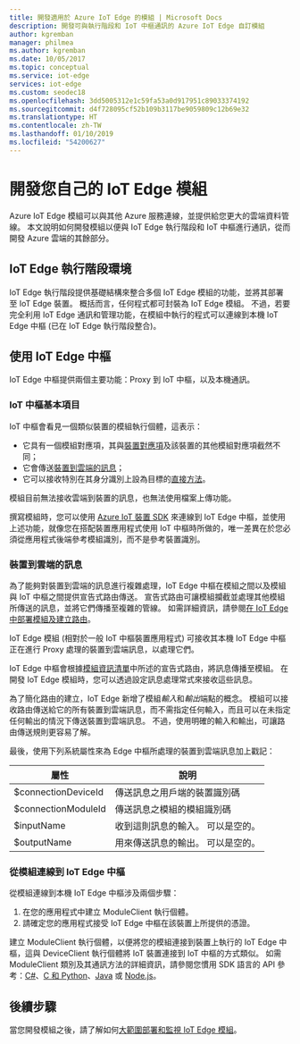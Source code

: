 ```yaml
---
title: 開發適用於 Azure IoT Edge 的模組 | Microsoft Docs
description: 開發可與執行階段和 IoT 中樞通訊的 Azure IoT Edge 自訂模組
author: kgremban
manager: philmea
ms.author: kgremban
ms.date: 10/05/2017
ms.topic: conceptual
ms.service: iot-edge
services: iot-edge
ms.custom: seodec18
ms.openlocfilehash: 3dd5005312e1c59fa53a0d917951c89033374192
ms.sourcegitcommit: d4f728095cf52b109b3117be9059809c12b69e32
ms.translationtype: HT
ms.contentlocale: zh-TW
ms.lasthandoff: 01/10/2019
ms.locfileid: "54200627"
---
```

# <a name="develop-your-own-iot-edge-modules"></a>開發您自己的 IoT Edge 模組

Azure IoT Edge 模組可以與其他 Azure 服務連線，並提供給您更大的雲端資料管線。 本文說明如何開發模組以便與 IoT Edge 執行階段和 IoT 中樞進行通訊，從而開發 Azure 雲端的其餘部分。 

## <a name="iot-edge-runtime-environment"></a>IoT Edge 執行階段環境
IoT Edge 執行階段提供基礎結構來整合多個 IoT Edge 模組的功能，並將其部署至 IoT Edge 裝置。 概括而言，任何程式都可封裝為 IoT Edge 模組。 不過，若要完全利用 IoT Edge 通訊和管理功能，在模組中執行的程式可以連線到本機 IoT Edge 中樞 (已在 IoT Edge 執行階段整合)。

## <a name="using-the-iot-edge-hub"></a>使用 IoT Edge 中樞
IoT Edge 中樞提供兩個主要功能：Proxy 到 IoT 中樞，以及本機通訊。

### <a name="iot-hub-primitives"></a>IoT 中樞基本項目
IoT 中樞會看見一個類似裝置的模組執行個體，這表示：

* 它具有一個模組對應項，其與[裝置對應項](../iot-hub/iot-hub-devguide-device-twins.md)及該裝置的其他模組對應項截然不同；
* 它會傳送[裝置到雲端的訊息](../iot-hub/iot-hub-devguide-messaging.md)；
* 它可以接收特別在其身分識別上設為目標的[直接方法](../iot-hub/iot-hub-devguide-direct-methods.md)。

模組目前無法接收雲端到裝置的訊息，也無法使用檔案上傳功能。

撰寫模組時，您可以使用 [Azure IoT 裝置 SDK](../iot-hub/iot-hub-devguide-sdks.md) 來連線到 IoT Edge 中樞，並使用上述功能，就像您在搭配裝置應用程式使用 IoT 中樞時所做的，唯一差異在於您必須從應用程式後端參考模組識別，而不是參考裝置識別。

### <a name="device-to-cloud-messages"></a>裝置到雲端的訊息
為了能夠對裝置到雲端的訊息進行複雜處理，IoT Edge 中樞在模組之間以及模組與 IoT 中樞之間提供宣告式路由傳送。 宣告式路由可讓模組攔截並處理其他模組所傳送的訊息，並將它們傳播至複雜的管線。 如需詳細資訊，請參閱[在 IoT Edge 中部署模組及建立路由](module-composition.md)。

IoT Edge 模組 (相對於一般 IoT 中樞裝置應用程式) 可接收其本機 IoT Edge 中樞正在進行 Proxy 處理的裝置到雲端訊息，以處理它們。

IoT Edge 中樞會根據[模組資訊清單](module-composition.md)中所述的宣告式路由，將訊息傳播至模組。 在開發 IoT Edge 模組時，您可以透過設定訊息處理常式來接收這些訊息。

為了簡化路由的建立，IoT Edge 新增了模組*輸入*和*輸出*端點的概念。 模組可以接收路由傳送給它的所有裝置到雲端訊息，而不需指定任何輸入，而且可以在未指定任何輸出的情況下傳送裝置到雲端訊息。 不過，使用明確的輸入和輸出，可讓路由傳送規則更容易了解。 

最後，使用下列系統屬性來為 Edge 中樞所處理的裝置到雲端訊息加上戳記：

| 屬性 | 說明 |
| -------- | ----------- |
| $connectionDeviceId | 傳送訊息之用戶端的裝置識別碼 |
| $connectionModuleId | 傳送訊息之模組的模組識別碼 |
| $inputName | 收到這則訊息的輸入。 可以是空的。 |
| $outputName | 用來傳送訊息的輸出。 可以是空的。 |

### <a name="connecting-to-iot-edge-hub-from-a-module"></a>從模組連線到 IoT Edge 中樞
從模組連線到本機 IoT Edge 中樞涉及兩個步驟： 
1. 在您的應用程式中建立 ModuleClient 執行個體。
2. 請確定您的應用程式接受 IoT Edge 中樞在該裝置上所提供的憑證。

建立 ModuleClient 執行個體，以便將您的模組連接到裝置上執行的 IoT Edge 中樞，這與 DeviceClient 執行個體將 IoT 裝置連接到 IoT 中樞的方式類似。 如需 ModuleClient 類別及其通訊方法的詳細資訊，請參閱您慣用 SDK 語言的 API 參考：[C#](https://docs.microsoft.com/dotnet/api/microsoft.azure.devices.client.moduleclient?view=azure-dotnet)、[C 和 Python](https://docs.microsoft.com/azure/iot-hub/iot-c-sdk-ref/iothub-module-client-h)、[Java](https://docs.microsoft.com/java/api/com.microsoft.azure.sdk.iot.device.moduleclient?view=azure-java-stable) 或 [Node.js](https://docs.microsoft.com/javascript/api/azure-iot-device/moduleclient?view=azure-node-latest)。


## <a name="next-steps"></a>後續步驟

當您開發模組之後，請了解如何[大範圍部署和監視 IoT Edge 模組](how-to-deploy-monitor.md)。

